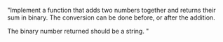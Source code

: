 "Implement a function that adds two numbers together and returns their sum in binary. The conversion can be done before, or after the addition.

The binary number returned should be a string.
"